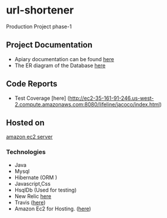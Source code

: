 # url-shortener
Production Project phase-1

## Project Documentation

* Apiary documentation can be found [here](https://app.apiary.io/rawatanoop/editor )
* The ER diagram of the Database [here](https://drive.google.com/drive/folders/0Byun6YOvkyY-cklXSFZxbldoVDA)

## Code Reports
* Test Coverage [here] (http://ec2-35-161-91-246.us-west-2.compute.amazonaws.com:8080/lifeline/jacoco/index.html)

## Hosted on
 [amazon ec2 server](http://ec2-35-161-91-246.us-west-2.compute.amazonaws.com:8080/lifeline)
 
  

### Technologies
* Java
* Mysql 
* Hibernate (ORM )
* Javascript,Css
* HsqlDb (Used for testing)
* New Relic [here](https://rpm.newrelic.com/accounts/1463060/applications/35236792)	
* Travis ([here](https://travis-ci.org/rawatanoop/Springboot_HelloProject))
* Amazon Ec2 for Hosting. ([here](http://ec2-35-161-91-246.us-west-2.compute.amazonaws.com:8080/lifeline))







